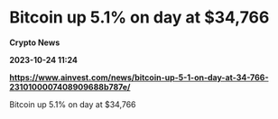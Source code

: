 # Bitcoin up 5.1% on day at $34,766
**Crypto News**

**2023-10-24 11:24**

**https://www.ainvest.com/news/bitcoin-up-5-1-on-day-at-34-766-2310100007408909688b787e/**

Bitcoin up 5.1% on day at $34,766
